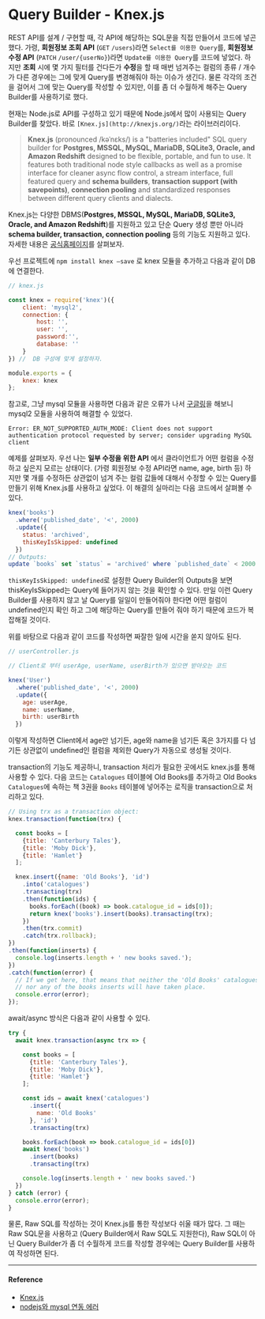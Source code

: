 # Query Builder - Knex.js

REST API를 설계 /  구현할 때, 각 API에 해당하는 SQL문을 직접 만들어서 코드에 넣곤 했다. 가령, **회원정보 조회 API** (`GET` `/users`)라면 `Select를 이용한 Query`를, **회원정보 수정 API** (`PATCH` `/user/{userNo}`)라면 `Update를 이용한 Query`를 코드에 넣었다. 하지만 **조회** 시에 몇 가지 필터를 건다든가 **수정**을 할 때 매번 넘겨주는 컬럼의 종류 / 개수가 다른 경우에는 그에 맞게 Query를 변경해줘야 하는 이슈가 생긴다. 물론 각각의 조건을 걸어서 그에 맞는 Query를 작성할 수 있지만, 이를 좀 더 수월하게 해주는 Query Builder를 사용하기로 했다. 

현재는 Node.js로 API를 구성하고 있기 때문에 Node.js에서 많이 사용되는 Query Builder를 찾았다. 바로 `[Knex.js](http://knexjs.org/)`라는 라이브러리이다.

> **Knex.js** (pronounced /kəˈnɛks/) is a "batteries included" SQL query builder for **Postgres, MSSQL, MySQL, MariaDB, SQLite3, Oracle, and Amazon Redshift** designed to be flexible, portable, and fun to use. It features both traditional node style callbacks as well as a promise interface for cleaner async flow control, a stream interface, full featured query and **schema builders**, **transaction support (with savepoints)**, **connection pooling** and standardized responses between different query clients and dialects.

Knex.js는 다양한 DBMS(**Postgres, MSSQL, MySQL, MariaDB, SQLite3, Oracle, and Amazon Redshift**)를 지원하고 있고 단순 Query 생성 뿐만 아니라 **schema builder, transaction, connection pooling** 등의 기능도 지원하고 있다. 자세한 내용은 [공식홈페이지](http://knexjs.org)를 살펴보자.

우선 프로젝트에 `npm install knex —save` 로 knex 모듈을 추가하고 다음과 같이 DB에 연결한다. 

```jsx
// knex.js

const knex = require('knex')({
    client: 'mysql2',
    connection: {
        host: '',
        user: '',
        password:'',
        database: ''
    }
}) //  DB 구성에 맞게 설정하자.

module.exports = {
    knex: knex
};
```

참고로, 그냥 mysql 모듈을 사용하면 다음과 같은 오류가 나서 [구글링](https://www.inflearn.com/questions/3637)을 해보니 mysql2 모듈을 사용하여 해결할 수 있었다.

```
Error: ER_NOT_SUPPORTED_AUTH_MODE: Client does not support authentication protocol requested by server; consider upgrading MySQL client
```

예제를 살펴보자. 우선 나는 **일부 수정을 위한 API** 에서 클라이언트가 어떤 컬럼을 수정하고 싶은지 모르는 상태이다. (가령 회원정보 수정 API라면 name, age, birth 등) 하지만 몇 개를 수정하든 상관없이 넘겨 주는 컬럼 값들에 대해서 수정할 수 있는 Query를 만들기 위해 Knex.js를 사용하고 싶었다. 이 해결의 실마리는 다음 코드에서 살펴볼 수 있다.

```jsx
knex('books')
  .where('published_date', '<', 2000)
  .update({
    status: 'archived',
    thisKeyIsSkipped: undefined
  })
// Outputs:
update `books` set `status` = 'archived' where `published_date` < 2000
```

`thisKeyIsSkipped: undefined`로 설정한 Query Builder의 Outputs을 보면 thisKeyIsSkipped는 Query에 들어가지 않는 것을 확인할 수 있다. 만일 이런 Query Builder를 사용하지 않고 날 Query를 일일이 만들어줘야 한다면 어떤 컬럼이 undefined인지 확인 하고 그에 해당하는 Query를 만들어 줘야 하기 때문에 코드가 복잡해질 것이다.

위를 바탕으로 다음과 같이 코드를 작성하면 짜잘한 일에 시간을 쏟지 않아도 된다.  

```jsx
// userController.js

// Client로 부터 userAge, userName, userBirth가 있으면 받아오는 코드

knex('User')
  .where('published_date', '<', 2000)
  .update({
    age: userAge,
    name: userName,
    birth: userBirth
  })
```

이렇게 작성하면 Client에서 age만 넘기든, age와 name을 넘기든 혹은 3가지를 다 넘기든 상관없이 undefined인 컬럼을 제외한 Query가 자동으로 생성될 것이다.

transaction의 기능도 제공하니, transaction 처리가 필요한 곳에서도 knex.js를 통해 사용할 수 있다. 다음 코드는 `Catalogues` 테이블에 Old Books를 추가하고 Old Books `Catalogues`에 속하는 책 3권을 `Books` 테이블에 넣어주는 로직을 transaction으로 처리하고 있다. 

```jsx
// Using trx as a transaction object:
knex.transaction(function(trx) {

  const books = [
    {title: 'Canterbury Tales'},
    {title: 'Moby Dick'},
    {title: 'Hamlet'}
  ];

  knex.insert({name: 'Old Books'}, 'id')
    .into('catalogues')
    .transacting(trx)
    .then(function(ids) {
      books.forEach((book) => book.catalogue_id = ids[0]);
      return knex('books').insert(books).transacting(trx);
    })
    .then(trx.commit)
    .catch(trx.rollback);
})
.then(function(inserts) {
  console.log(inserts.length + ' new books saved.');
})
.catch(function(error) {
  // If we get here, that means that neither the 'Old Books' catalogues insert,
  // nor any of the books inserts will have taken place.
  console.error(error);
});
```

await/async 방식은 다음과 같이 사용할 수 있다.

```jsx
try {
  await knex.transaction(async trx => {

    const books = [
      {title: 'Canterbury Tales'},
      {title: 'Moby Dick'},
      {title: 'Hamlet'}
    ];

    const ids = await knex('catalogues')
      .insert({
        name: 'Old Books'
      }, 'id')
      .transacting(trx)

    books.forEach(book => book.catalogue_id = ids[0])
    await knex('books')
      .insert(books)
      .transacting(trx)

    console.log(inserts.length + ' new books saved.')
  })
} catch (error) {
  console.error(error);
}
```

물론, Raw SQL를 작성하는 것이 Knex.js를 통한 작성보다 쉬울 때가 많다. 그 때는 Raw SQL문을 사용하고 (Query Builder에서 Raw SQL도 지원한다), Raw SQL이 아닌 Query Builder가 좀 더 수월하게 코드를 작성할 경우에는 Query Builder를 사용하여 작성하면 된다.

---
#### Reference
- [Knex.js](http://knexjs.org)
- [nodejs와 mysql 연동 에러](https://www.inflearn.com/questions/3637)
